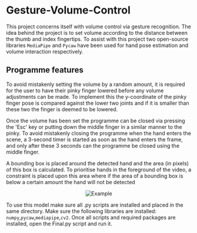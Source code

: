 # Gesture-Volume-Control

This project concerns itself with volume control via gesture recognition. The idea behind the project is to set volume according to the distance between the thumb and index fingertips. To assist with this project two open-source libraries ```MediaPipe``` and ```Pycaw``` have been used for hand pose estimation and volume interaction respectively.

## Programme features

To avoid mistakenly setting the volume by a random amount, it is required for the user to have their pinky finger lowered before any volume adjustments can be made. To implement this the y-coordinate of the pinky finger pose is compared against the lower two joints and if it is smaller than these two the finger is deemed to be lowered.

Once the volume has been set the programme can be closed via pressing the 'Esc' key or putting down the middle finger in a similar manner to the pinky. To avoid mistakenly closing the programme when the hand enters the scene, a 3-second timer is started as soon as the hand enters the frame, and only after these 3 seconds can the programme be closed using the middle finger.

A bounding box is placed around the detected hand and the area (in pixels) of this box is calculated. To prioritise hands in the foreground of the video, a constraint is placed upon this area where if the area of a bounding box is below a certain amount the hand will not be detected


<p align="center">
  <img src=Example.gif alt="Example"/>
</p>

To use this model make sure all .py scripts are installed and placed in the same directory. Make sure the following libraries are installed: ```numpy```,```pycaw```,```mediapipe```,```cv2```. Once all scripts and required packages are installed, open the Final.py script and run it.
